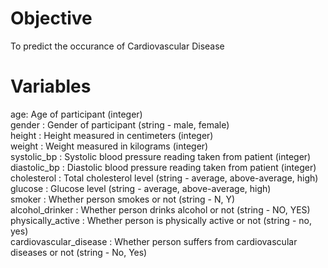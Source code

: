 # Objective
To predict the occurance of Cardiovascular Disease 

# Variables
age: Age of participant (integer)  
gender : Gender of participant (string - male, female)  
height : Height measured in centimeters (integer)  
weight : Weight measured in kilograms (integer)  
systolic_bp : Systolic blood pressure reading taken from patient (integer)  
diastolic_bp : Diastolic blood pressure reading taken from patient (integer)  
cholesterol : Total cholesterol level (string - average, above-average, high)  
glucose : Glucose level (string - average, above-average, high)  
smoker : Whether person smokes or not (string - N, Y)  
alcohol_drinker : Whether person drinks alcohol or not (string - NO, YES)  
physically_active : Whether person is physically active or not (string - no, yes)  
cardiovascular_disease : Whether person suffers from cardiovascular diseases or not (string - No, Yes)  
